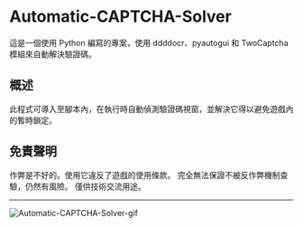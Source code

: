 # Automatic-CAPTCHA-Solver

這是一個使用 Python 編寫的專案，使用 ddddocr、pyautogui 和 TwoCaptcha 模組來自動解決驗證碼。

## 概述

此程式可導入至腳本內，在執行時自動偵測驗證碼視窗，並解決它得以避免遊戲內的暫時鎖定。

## 免責聲明

作弊是不好的。使用它違反了遊戲的使用條款。
完全無法保證不被反作弊機制查驗，仍然有風險。
僅供技術交流用途。

---
![Automatic-CAPTCHA-Solver-gif](https://user-images.githubusercontent.com/59391315/230873848-e288af0b-a858-493f-922b-ef6f1ad0ff44.gif)
